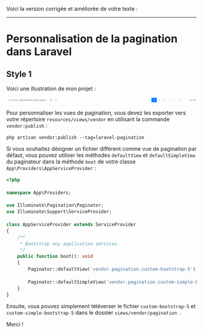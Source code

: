 Voici la version corrigée et améliorée de votre texte :

---

# Personnalisation de la pagination dans Laravel

## Style 1
Voici une illustration de mon projet :

![Template de personnalisation de la pagination Laravel avec Bootstrap 5](./Style1/image1.png)

Pour personnaliser les vues de pagination, vous devez les exporter vers votre répertoire `resources/views/vendor` en utilisant la commande `vendor:publish` :

```shell
php artisan vendor:publish --tag=laravel-pagination
```

Si vous souhaitez désigner un fichier différent comme vue de pagination par défaut, vous pouvez utiliser les méthodes `defaultView` et `defaultSimpleView` du paginateur dans la méthode `boot` de votre classe `App\Providers\AppServiceProvider` :

```php
<?php
 
namespace App\Providers;
 
use Illuminate\Pagination\Paginator;
use Illuminate\Support\ServiceProvider;
 
class AppServiceProvider extends ServiceProvider
{
    /**
     * Bootstrap any application services.
     */
    public function boot(): void
    {
        Paginator::defaultView('vendor.pagination.custom-bootstrap-5');
 
        Paginator::defaultSimpleView('vendor.pagination.custom-simple-bootstrap-5');
    }
}
```
Ensuite, vous pouvez simplement téléverser le fichier `custom-bootstrap-5` et `custom-simple-bootstrap-5` dans le dossier  `views/vendor/pagination `.

Merci !